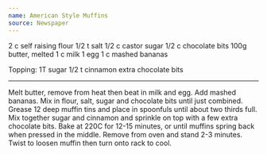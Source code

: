 ```yaml
---
name: American Style Muffins
source: Newspaper
---
```


2 c self raising flour
1/2 t salt
1/2 c castor sugar
1/2 c chocolate bits
100g butter, melted
1 c milk
1 egg
1 c mashed bananas

Topping:
1T sugar
1/2 t cinnamon
extra chocolate bits

---

Melt butter, remove from heat then beat in milk and egg.  Add mashed bananas. Mix in flour, salt, sugar and chocolate bits until just combined.  Grease 12 deep muffin tins and place in spoonfuls until about two thirds full.  Mix together sugar and cinnamon and sprinkle on top with a few extra chocolate bits.  Bake at 220C for 12-15 minutes, or until muffins spring back when pressed in the middle.  Remove from oven and stand 2-3 minutes.  Twist to loosen muffin then turn onto rack to cool.

